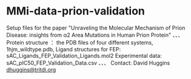 # MMi-data-prion-validation

Setup files for the paper "Unraveling the Molecular Mechanism of Prion Disease: insights from α2 Area Mutations in Human Prion Protein"
、、、
Protein structure ： the PDB files of four different systems, 1hjm_wildtype.pdb, 
Ligand structures for FEP: sAC_Ligands_FEP_Validation_Ligands.mol2
Experimental data: sAC_pIC50_FEP_Validation_Data.csv
、、、
Contact: David Huggins dhuggins@tritdi.org
